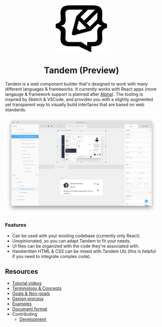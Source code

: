 <p align="center">
  <img src="assets/logo.svg" width="170px">
  <h1 align="center">Tandem (Preview)</h1>
</p>

Tandem is a web component builder that's designed to work with many different languages & frameworks. It currently works with React apps (more langauge & framework support is planned after [Alpha](https://github.com/tandemcode/tandem/projects/10)). The tooling is inspired by Sketch & VSCode, and provides you with a slightly augmented yet transparent way to visually build interfaces that are based on web standards.

![Split view](./assets/screenshots/v10.1.7.png)

### Features

- Can be used with your existing codebase (currently only React). 
- Unopinionated, so you can adapt Tandem to fit your needs.
- UI files can be organized with the code they're associated with. 
- Handwritten HTML & CSS can be mixed with Tandem UIs (this is helpful if you need to integrate complex code). 

## Resources

- [Tutorial videos](https://www.youtube.com/playlist?list=PLCNS_PVbhoSXOrjiJQP7ZjZJ4YHULnB2y)
- [Terminology & Concepts](./docs/concepts.md)
- [Goals & Non-goals](./docs/goals.md)
- [Design process](./docs/design-process.md)
- [Examples](https://github.com/tandemcode/examples)
- [Document format](./docs/document-format.md)
- Contributing
  - [Development](./docs/contributing/development.md)
